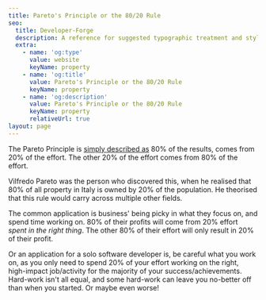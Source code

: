 ```yaml
---
title: Pareto's Principle or the 80/20 Rule
seo:
  title: Developer-Forge
  description: A reference for suggested typographic treatment and styles for your content
  extra:
    - name: 'og:type'
      value: website
      keyName: property
    - name: 'og:title'
      value: Pareto's Principle or the 80/20 Rule
      keyName: property
    - name: 'og:description'
      value: Pareto's Principle or the 80/20 Rule
      keyName: property
      relativeUrl: true
layout: page
---
```


The Pareto Principle is [simply described as](https://en.wikipedia.org/wiki/Pareto_principle) 80% of the results, comes from 20% of the effort. The other 20% of the effort comes from 80% of the effort.

Vilfredo Pareto was the person who discovered this, when he realised that 80% of all property in Italy is owned by 20% of the population. He theorised that this rule would carry across multiple other fields.

The common application is business' being picky in what they focus on, and spend time working on. 80% of their profits will come from 20% effort *spent in the right thing*. The other 80% of their effort will only result in 20% of their profit.

Or an application for a solo software developer is, be careful what you work on, as you only need to spend 20% of your effort working on the right, high-impact job/activity for the majority of your success/achievements. Hard-work isn't all equal, and some hard-work can leave you no-better off than when you started. Or maybe even worse!